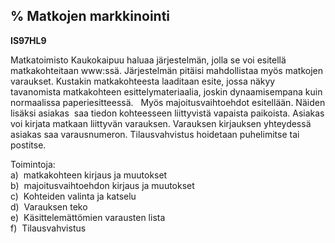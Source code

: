 % Matkojen markkinointi
---------------------

**IS97HL9**

Matkatoimisto Kaukokaipuu haluaa järjestelmän, jolla se voi esitellä
matkakohteitaan www:ssä. Järjestelmän pitäisi mahdollistaa myös matkojen
varaukset. Kustakin matkakohteesta laaditaan esite, jossa näkyy
tavanomista matkakohteen esittelymateriaalia, joskin dynaamisempana kuin
normaalissa paperiesitteessä.   Myös majoitusvaihtoehdot esitellään.
Näiden lisäksi asiakas  saa tiedon kohteesseen liittyvistä vapaista
paikoista. Asiakas voi kirjata matkaan liittyvän varauksen. Varauksen
kirjauksen yhteydessä asiakas saa varausnumeron. Tilausvahvistus
hoidetaan puhelimitse tai postitse.

Toimintoja: \
a)  matkakohteen kirjaus ja muutokset \
b)  majoitusvaihtoehdon kirjaus ja muutokset \
c)  Kohteiden valinta ja katselu \
d)  Varauksen teko \
e)  Käsittelemättömien varausten lista \
f)  Tilausvahvistus \
 
